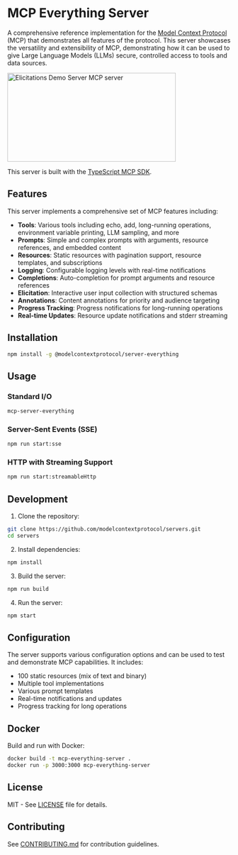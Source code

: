 # MCP Everything Server

A comprehensive reference implementation for the [Model Context Protocol](https://modelcontextprotocol.io/) (MCP) that demonstrates all features of the protocol. This server showcases the versatility and extensibility of MCP, demonstrating how it can be used to give Large Language Models (LLMs) secure, controlled access to tools and data sources.

<a href="https://glama.ai/mcp/servers/@soriat/soria-mcp">
  <img width="380" height="200" src="https://glama.ai/mcp/servers/@soriat/soria-mcp/badge" alt="Elicitations Demo Server MCP server" />
</a>

This server is built with the [TypeScript MCP SDK](https://github.com/modelcontextprotocol/typescript-sdk).

## Features

This server implements a comprehensive set of MCP features including:

- **Tools**: Various tools including echo, add, long-running operations, environment variable printing, LLM sampling, and more
- **Prompts**: Simple and complex prompts with arguments, resource references, and embedded content
- **Resources**: Static resources with pagination support, resource templates, and subscriptions
- **Logging**: Configurable logging levels with real-time notifications
- **Completions**: Auto-completion for prompt arguments and resource references
- **Elicitation**: Interactive user input collection with structured schemas
- **Annotations**: Content annotations for priority and audience targeting
- **Progress Tracking**: Progress notifications for long-running operations
- **Real-time Updates**: Resource update notifications and stderr streaming

## Installation

```bash
npm install -g @modelcontextprotocol/server-everything
```

## Usage

### Standard I/O
```bash
mcp-server-everything
```

### Server-Sent Events (SSE)
```bash
npm run start:sse
```

### HTTP with Streaming Support
```bash
npm run start:streamableHttp
```

## Development

1. Clone the repository:
```bash
git clone https://github.com/modelcontextprotocol/servers.git
cd servers
```

2. Install dependencies:
```bash
npm install
```

3. Build the server:
```bash
npm run build
```

4. Run the server:
```bash
npm start
```

## Configuration

The server supports various configuration options and can be used to test and demonstrate MCP capabilities. It includes:

- 100 static resources (mix of text and binary)
- Multiple tool implementations
- Various prompt templates
- Real-time notifications and updates
- Progress tracking for long operations

## Docker

Build and run with Docker:

```bash
docker build -t mcp-everything-server .
docker run -p 3000:3000 mcp-everything-server
```

## License

MIT - See [LICENSE](LICENSE) file for details.

## Contributing

See [CONTRIBUTING.md](CONTRIBUTING.md) for contribution guidelines.